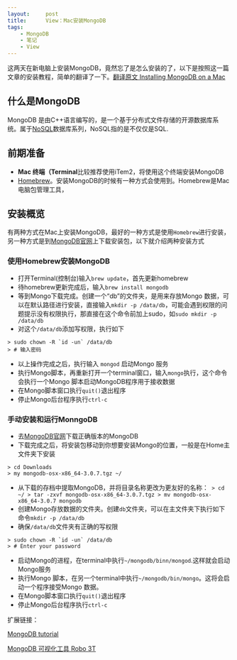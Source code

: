 ```yaml
---
layout:     post
title:      View：Mac安装MongoDB
tags:
    - MongoDB
    - 笔记
    - View
---
```


这两天在新电脑上安装MongoDB，竟然忘了是怎么安装的了，以下是按照这一篇文章的安装教程，简单的翻译了一下。[翻译原文 Installing MongoDB on a Mac](https://treehouse.github.io/installation-guides/mac/mongo-mac.html)

## 什么是MongoDB

MongoDB 是由C++语言编写的，是一个基于分布式文件存储的开源数据库系统。属于[NoSQL](https://www.mongodb.org.cn/tutorial/2.html)数据库系列，NoSQL指的是不仅仅是SQL.

## 前期准备

* **Mac 终端（Terminal**比较推荐使用iTem2，将使用这个终端安装MongoDB
* [Homebrew](https://brew.sh/index_zh-tw)。安装MongoDB的时候有一种方式会使用到。Homebrew是Mac电脑包管理工具，

## 安装概览
有两种方式在Mac上安装MongoDB，最好的一种方式是使用`Homebrew`进行安装，另一种方式是到[MongoDB官网](https://www.mongodb.com/download-center/community)上下载安装包，以下就介绍两种安装方式

### 使用Homebrew安装MongoDB

* 打开Terminal(控制台)输入`brew update`，首先更新homebrew
* 待homebrew更新完成后，输入`brew install mongodb`
* 等到Mongo下载完成。创建一个“db”的文件夹，是用来存放Mongo 数据，可以在默认路径进行安装，直接输入`mkdir -p /data/db`，可能会遇到权限的问题提示没有权限执行，那直接在这个命令前加上sudo，如`sudo mkdir -p /data/db`
* 对这个`/data/db`添加写权限，执行如下

```shell
> sudo chown -R `id -un` /data/db
> # 输入密码
```

* 以上操作完成之后，执行输入 `mongod` 启动Mongo 服务
* 执行Mongo脚本，再重新打开一个terminal窗口，输入`mongo`执行，这个命令会执行一个Mongo 脚本启动MongoDB程序用于接收数据
* 在Mongo脚本窗口执行`quit()`退出程序
* 停止Mongo后台程序执行`ctrl-c`

### 手动安装和运行MonngoDB

* 去[MongoDB官网](https://www.mongodb.com/download-center/community)下载正确版本的MongoDB
* 下载完成之后，将安装包移动到你想要安装Mongo的位置，一般是在Home主文件夹下安装

```shell
> cd Downloads
> my mongodb-osx-x86_64-3.0.7.tgz ~/
```

* 从下载的存档中提取MongoDB，并将目录名称更改为更友好的名称：` > cd ~/ > tar -zxvf mongodb-osx-x86_64-3.0.7.tgz > mv mongodb-osx-x86_64-3.0.7 mongodb`
* 创建Mongo存放数据的文件夹。创建`db`文件夹，可以在主文件夹下执行如下命令`mkdir -p /data/db`
* 确保`/data/db`文件夹有正确的写权限

```shell
> sudo chown -R `id -un` /data/db
> # Enter your password
```

* 启动Mongo的进程，在terminal中执行`~/mongodb/binn/mongod`.这样就会启动Mongo服务
* 执行Mongo 脚本，在另一个terminal中执行`~/mongodb/bin/mongo`。这将会启动一个程序接受Mongo 数据。
* 在Mongo脚本窗口执行`quit()`退出程序
* 停止Mongo后台程序执行`ctrl-c`


扩展链接：

[MongoDB tutorial](https://www.mongodb.org.cn/tutorial/2.html)

[MongoDB 可视化工具 Robo 3T](https://robomongo.org/download)